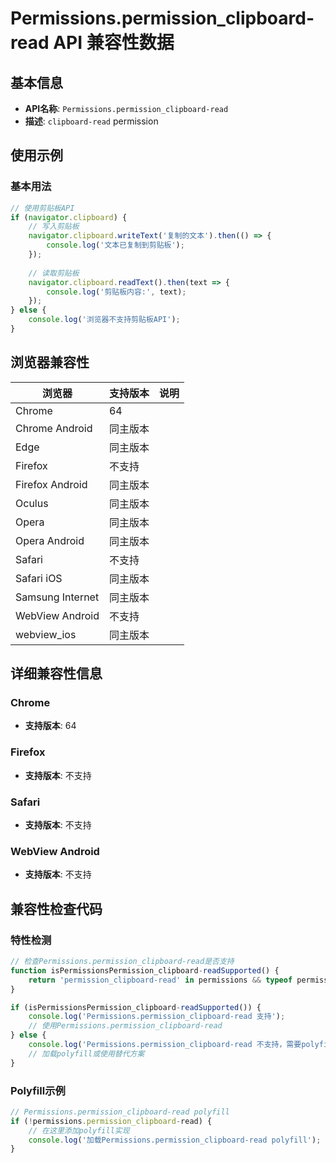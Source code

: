 # Permissions.permission_clipboard-read API 兼容性数据

## 基本信息

- **API名称**: `Permissions.permission_clipboard-read`
- **描述**: `clipboard-read` permission

## 使用示例

### 基本用法

```javascript
// 使用剪贴板API
if (navigator.clipboard) {
    // 写入剪贴板
    navigator.clipboard.writeText('复制的文本').then(() => {
        console.log('文本已复制到剪贴板');
    });
    
    // 读取剪贴板
    navigator.clipboard.readText().then(text => {
        console.log('剪贴板内容:', text);
    });
} else {
    console.log('浏览器不支持剪贴板API');
}
```

## 浏览器兼容性

| 浏览器 | 支持版本 | 说明 |
|--------|----------|------|
| Chrome | 64 |  |
| Chrome Android | 同主版本 |  |
| Edge | 同主版本 |  |
| Firefox | 不支持 |  |
| Firefox Android | 同主版本 |  |
| Oculus | 同主版本 |  |
| Opera | 同主版本 |  |
| Opera Android | 同主版本 |  |
| Safari | 不支持 |  |
| Safari iOS | 同主版本 |  |
| Samsung Internet | 同主版本 |  |
| WebView Android | 不支持 |  |
| webview_ios | 同主版本 |  |

## 详细兼容性信息

### Chrome

- **支持版本**: 64

### Firefox

- **支持版本**: 不支持

### Safari

- **支持版本**: 不支持

### WebView Android

- **支持版本**: 不支持

## 兼容性检查代码

### 特性检测

```javascript
// 检查Permissions.permission_clipboard-read是否支持
function isPermissionsPermission_clipboard-readSupported() {
    return 'permission_clipboard-read' in permissions && typeof permissions.permission_clipboard-read === 'function';
}

if (isPermissionsPermission_clipboard-readSupported()) {
    console.log('Permissions.permission_clipboard-read 支持');
    // 使用Permissions.permission_clipboard-read
} else {
    console.log('Permissions.permission_clipboard-read 不支持，需要polyfill');
    // 加载polyfill或使用替代方案
}
```

### Polyfill示例

```javascript
// Permissions.permission_clipboard-read polyfill
if (!permissions.permission_clipboard-read) {
    // 在这里添加polyfill实现
    console.log('加载Permissions.permission_clipboard-read polyfill');
}
```

